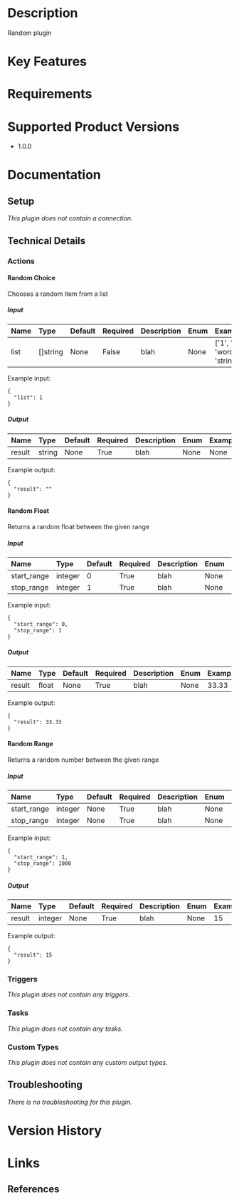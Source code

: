 # Description
  
Random plugin  

# Key Features
  

# Requirements
  

# Supported Product Versions
  
* 1.0.0  

# Documentation

## Setup
  
*This plugin does not contain a connection.*  

## Technical Details

### Actions
  

#### Random Choice
  
Chooses a random item from a list  

##### Input

|Name|Type|Default|Required|Description|Enum|Example|
| :--- | :--- | :--- | :--- | :--- | :--- | :--- |
|list|[]string|None|False|blah|None|['1', '2', 'word', 'string']|
  
Example input:

```
{
  "list": 1
}
```  

##### Output

|Name|Type|Default|Required|Description|Enum|Example|
| :--- | :--- | :--- | :--- | :--- | :--- | :--- |
|result|string|None|True|blah|None|None|
  
Example output:

```
{
  "result": ""
}
```  

#### Random Float
  
Returns a random float between the given range  

##### Input

|Name|Type|Default|Required|Description|Enum|Example|
| :--- | :--- | :--- | :--- | :--- | :--- | :--- |
|start_range|integer|0|True|blah|None|20|
|stop_range|integer|1|True|blah|None|60|
  
Example input:

```
{
  "start_range": 0,
  "stop_range": 1
}
```  

##### Output

|Name|Type|Default|Required|Description|Enum|Example|
| :--- | :--- | :--- | :--- | :--- | :--- | :--- |
|result|float|None|True|blah|None|33.33|
  
Example output:

```
{
  "result": 33.33
}
```  

#### Random Range
  
Returns a random number between the given range  

##### Input

|Name|Type|Default|Required|Description|Enum|Example|
| :--- | :--- | :--- | :--- | :--- | :--- | :--- |
|start_range|integer|None|True|blah|None|1|
|stop_range|integer|None|True|blah|None|1000|
  
Example input:

```
{
  "start_range": 1,
  "stop_range": 1000
}
```  

##### Output

|Name|Type|Default|Required|Description|Enum|Example|
| :--- | :--- | :--- | :--- | :--- | :--- | :--- |
|result|integer|None|True|blah|None|15|
  
Example output:

```
{
  "result": 15
}
```
### Triggers
  
*This plugin does not contain any triggers.*
### Tasks
  
*This plugin does not contain any tasks.*  

### Custom Types
  
*This plugin does not contain any custom output types.*  

## Troubleshooting
  
*There is no troubleshooting for this plugin.*  

# Version History
  

# Links
  

## References
